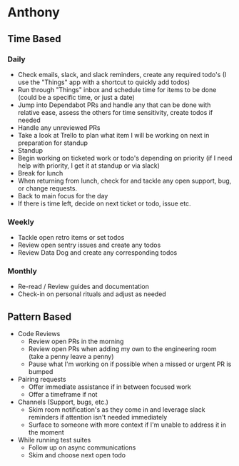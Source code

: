 # Anthony

## Time Based
### Daily
* Check emails, slack, and slack reminders, create any required todo's (I use the "Things" app with a shortcut to quickly add todos)
* Run through "Things" inbox and schedule time for items to be done (could be a specific time, or just a date)
* Jump into Dependabot PRs and handle any that can be done with relative ease, assess the others for time sensitivity, create todos if needed
* Handle any unreviewed PRs
* Take a look at Trello to plan what item I will be working on next in preparation for standup
* Standup
* Begin working on ticketed work or todo's depending on priority (if I need help with priority, I get it at standup or via slack)
* Break for lunch
* When returning from lunch, check for and tackle any open support, bug, or  change requests.
* Back to main focus for the day
* If there is time left, decide on next ticket or todo, issue etc.
### Weekly
* Tackle open retro items or set todos
* Review open sentry issues and create any todos
* Review Data Dog and create any corresponding todos

### Monthly
* Re-read / Review guides and documentation
* Check-in on personal rituals and adjust as needed

## Pattern Based
* Code Reviews
	* Review open PRs in the morning
	* Review open PRs when adding my own to the engineering room (take a penny leave a penny)
	* Pause what I'm working on if possible when a missed or urgent PR is bumped
* Pairing requests
	* Offer immediate assistance if in between focused work
	* Offer a timeframe if not
* Channels (Support, bugs, etc.)
	*  Skim room notification's as they come in and leverage slack reminders if attention isn't needed immediately
	*  Surface to someone with more context if I'm unable to address it in the moment
*  While running test suites
	*  Follow up on async communications
	*  Skim and choose next open todo
